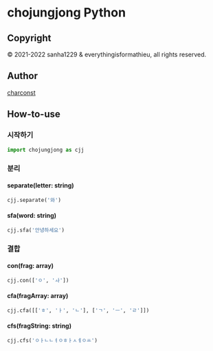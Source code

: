 # chojungjong Python

## Copyright
© 2021-2022 sanha1229 & everythingisformathieu, all rights reserved.

## Author
[charconst](https://github.com/everythingisformathieu)

## How-to-use

### 시작하기
```python
import chojungjong as cjj
```

### 분리

#### separate(letter: string)
```python
cjj.separate('와')
```

#### sfa(word: string)
```python
cjj.sfa('안녕하세요')
```

### 결합

#### con(frag: array)
```python
cjj.con(['ㅇ', 'ㅘ'])
```

#### cfa(fragArray: array)
```python
cjj.cfa([['ㅎ', 'ㅏ', 'ㄴ'], ['ㄱ', 'ㅡ', 'ㄹ']])
```

#### cfs(fragString: string)
```python
cjj.cfs('ㅇㅏㄴㄴㅕㅇㅎㅏㅅㅔㅇㅛ')
```
